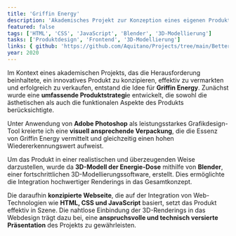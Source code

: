 ```yaml
---
title: 'Griffin Energy'
description: 'Akademisches Projekt zur Konzeption eines eigenen Produkts'
featured: false
tags: ['HTML', 'CSS', 'JavaScript', 'Blender', '3D-Modellierung']
tasks: ['Produktdesign', 'Frontend', '3D-Modellierung']
links: { github: 'https://github.com/Aquitano/Projects/tree/main/BetterGaming', website: '../../showcase/griffin/' }
year: 2020
---
```


Im Kontext eines akademischen Projekts, das die Herausforderung beinhaltete, ein innovatives Produkt zu konzipieren, effektiv zu vermarkten und erfolgreich zu verkaufen, entstand die Idee für **Griffin Energy**. Zunächst wurde eine **umfassende Produktstrategi**e entwickelt, die sowohl die ästhetischen als auch die funktionalen Aspekte des Produkts berücksichtigte.

Unter Anwendung von **Adobe Photoshop** als leistungsstarkes Grafikdesign-Tool kreierte ich eine **visuell ansprechende Verpackung**, die die Essenz von Griffin Energy vermittelt und gleichzeitig einen hohen Wiedererkennungswert aufweist.

Um das Produkt in einer realistischen und überzeugenden Weise darzustellen, wurde da **3D-Modell der Energie-Dose** mithilfe von **Blender**, einer fortschrittlichen 3D-Modellierungssoftware, erstellt. Dies ermöglichte die Integration hochwertiger Renderings in das Gesamtkonzept.

Die daraufhin **konzipierte Webseite**, die auf der Integration von Web-Technologien wie **HTML, CSS und JavaScript** basiert, setzt das Produkt effektiv in Szene. Die nahtlose Einbindung der 3D-Renderings in das Webdesign trägt dazu bei, eine **anspruchsvolle und technisch versierte Präsentation** des Projekts zu gewährleisten.

